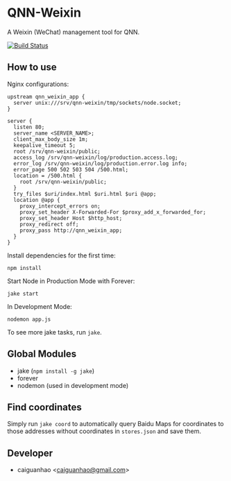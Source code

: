 QNN-Weixin
==========

A Weixin (WeChat) management tool for QNN.

[![Build Status](https://travis-ci.org/qnn/qnn-weixin.png?branch=master)](https://travis-ci.org/qnn/qnn-weixin)

How to use
----------

Nginx configurations:

    upstream qnn_weixin_app {
      server unix:///srv/qnn-weixin/tmp/sockets/node.socket;
    }
    
    server {
      listen 80;
      server_name <SERVER_NAME>;
      client_max_body_size 1m;
      keepalive_timeout 5;
      root /srv/qnn-weixin/public;
      access_log /srv/qnn-weixin/log/production.access.log;
      error_log /srv/qnn-weixin/log/production.error.log info;
      error_page 500 502 503 504 /500.html;
      location = /500.html {
        root /srv/qnn-weixin/public;
      }
      try_files $uri/index.html $uri.html $uri @app;
      location @app {
        proxy_intercept_errors on;
        proxy_set_header X-Forwarded-For $proxy_add_x_forwarded_for;
        proxy_set_header Host $http_host;
        proxy_redirect off;
        proxy_pass http://qnn_weixin_app;
      }
    }

Install dependencies for the first time:

    npm install

Start Node in Production Mode with Forever:

    jake start

In Development Mode:

    nodemon app.js

To see more jake tasks, run ``jake``.

Global Modules
--------------

* jake (``npm install -g jake``)
* forever
* nodemon (used in development mode)

Find coordinates
----------------

Simply run ``jake coord`` to automatically query Baidu Maps for coordinates to those addresses without coordinates in ``stores.json`` and save them.

Developer
---------

* caiguanhao &lt;caiguanhao@gmail.com&gt;
